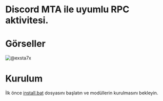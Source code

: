 # Discord MTA ile uyumlu RPC aktivitesi.
# Görseller
![@exsta7x](https://cdn.discordapp.com/attachments/1162656017956470814/1175867186389188768/image.png)
# Kurulum
İlk önce [install.bat](https://github.com/exsta7x/discord-mta-rpc/blob/main/install.bat) dosyasını başlatın ve modüllerin kurulmasını bekleyin.
